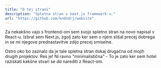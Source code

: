 ```yaml
---
title: "O tej strani"
description: "Spletna stran v next.js framework-u."
url: "https://github.com/kndndrj/website"
---
```


Za nekakšno vajo s frontend-om sem svojo spletno stran na novo napisal v
React-u. Izbral sem Next.js, zgolj zato ker sem o njem slišal precej dobrega in
se mi njegove prednastavitve zdijo precej smiselne.

Ostro oko bo zaznalo da je tale spletna stran dokaj drugačna od mojih drugih
projektov. Res je! Ni ravno "minimalistična" - To je zato ker sem hotel
raziskati kakšne stvari se *da* narediti z React-om.
